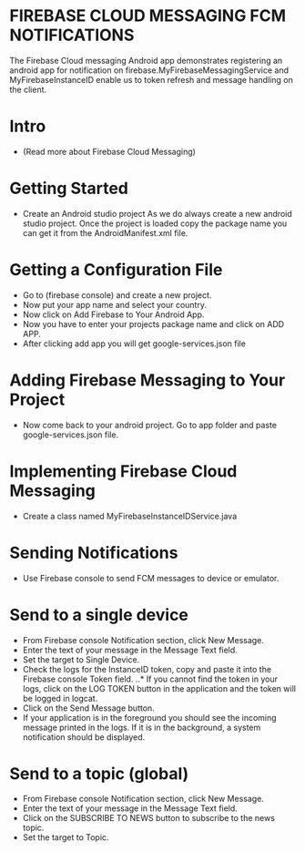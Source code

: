 # FIREBASE CLOUD MESSAGING FCM NOTIFICATIONS

The Firebase Cloud messaging Android app demonstrates registering an android app for notification on firebase.MyFirebaseMessagingService and MyFirebaseInstanceID enable us to token refresh and message handling on the client.

# Intro
* (Read more about Firebase Cloud Messaging)
# Getting Started
* Create an Android studio project
As we do always create a new android studio project. Once the project is loaded copy the package name you can get it from the AndroidManifest.xml file.
# Getting a Configuration File
* Go to (firebase console) and create a new project.
* Now put your app name and select your country.
* Now click on Add Firebase to Your Android App.
* Now you have to enter your projects package name and click on ADD APP.
* After clicking add app you will get google-services.json file
# Adding Firebase Messaging to Your Project
* Now come back to your android project. Go to app folder and paste google-services.json file.
# Implementing Firebase Cloud Messaging

* Create a class named  MyFirebaseInstanceIDService.java 
# Sending Notifications
* Use Firebase console to send FCM messages to device or emulator.
# Send to a single device
* From Firebase console Notification section, click New Message.
* Enter the text of your message in the Message Text field.
* Set the target to Single Device.
* Check the logs for the InstanceID token, copy and paste it into the Firebase console Token field.
..* If you cannot find the token in your logs, click on the LOG TOKEN button in the application and the token will be logged in logcat.
* Click on the Send Message button.
* If your application is in the foreground you should see the incoming message printed in the logs. If it is in the background, a system notification should be displayed.
# Send to a topic (global)
* From Firebase console Notification section, click New Message.
* Enter the text of your message in the Message Text field.
* Click on the SUBSCRIBE TO NEWS button to subscribe to the news topic.
* Set the target to Topic.



